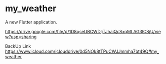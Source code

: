 # my_weather

A new Flutter application.

https://drive.google.com/file/d/1D8qseUBCWDljTJhaiQcSxqMLAG3lCSjU/view?usp=sharing

BackUp Link
https://www.icloud.com/iclouddrive/0d5NOk8tTPuCWJJmmha7bt49Q#my_weather